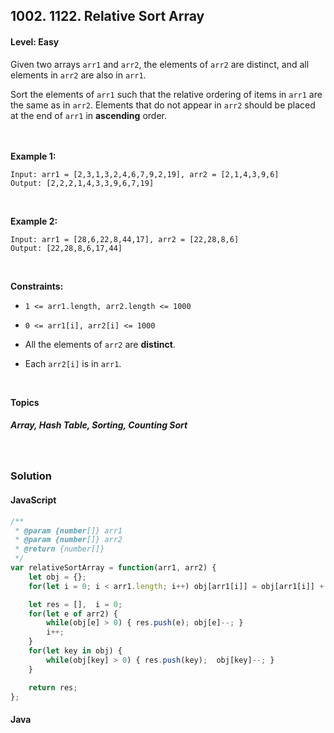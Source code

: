 ## 1002. 1122. Relative Sort Array
#### Level: Easy


Given two arrays `arr1` and `arr2`, the elements of `arr2` are distinct, and all elements in `arr2` are also in `arr1`.

Sort the elements of `arr1` such that the relative ordering of items in `arr1` are the same as in `arr2`. Elements that do not appear in `arr2` should be placed at the end of `arr1` in **ascending** order.

<br><br>
**Example 1:** 

<!-- <img src="https://assets.leetcode.com/uploads/2021/01/29/vtree1.jpg" width="400px"/>

<br>   -->

```
Input: arr1 = [2,3,1,3,2,4,6,7,9,2,19], arr2 = [2,1,4,3,9,6]
Output: [2,2,2,1,4,3,3,9,6,7,19]
```

<br> 

**Example 2:**

<!-- <img src="https://assets.leetcode.com/uploads/2021/01/29/vtree2.jpg" width="400px"/>

<br>   -->

```
Input: arr1 = [28,6,22,8,44,17], arr2 = [22,28,8,6]
Output: [22,28,8,6,17,44]
```

<!-- <br>

**Example 3:**

<img src="https://assets.leetcode.com/uploads/2021/01/29/vtree3.jpg" width="400px"/>

<br>  

```
Input: words = ["leetcode"], letters = ["l","e","t","c","o","d"], score = [0,0,1,1,1,0,0,0,0,0,0,1,0,0,1,0,0,0,0,1,0,0,0,0,0,0]
Output: 0
Explanation:
Letter "e" can only be used once.
```

<br> -->

<br>

**Constraints:**
- `1 <= arr1.length, arr2.length <= 1000`

- `0 <= arr1[i], arr2[i] <= 1000`

- All the elements of `arr2` are **distinct**.

- Each `arr2[i]` is in `arr1`.



<br>

**Topics** 

##### Array, Hash Table, Sorting, Counting Sort


<br>

### Solution
#### JavaScript
```javascript
/**
 * @param {number[]} arr1
 * @param {number[]} arr2
 * @return {number[]}
 */
var relativeSortArray = function(arr1, arr2) {
    let obj = {};
    for(let i = 0; i < arr1.length; i++) obj[arr1[i]] = obj[arr1[i]] + 1 || 1;

    let res = [],  i = 0;
    for(let e of arr2) {
        while(obj[e] > 0) { res.push(e); obj[e]--; }
        i++;
    }
    for(let key in obj) {
        while(obj[key] > 0) { res.push(key);  obj[key]--; }
    }

    return res;
};
```

#### Java
```java

```

